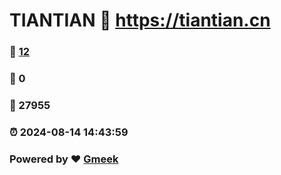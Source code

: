 # TIANTIAN :link: https://tiantian.cn 
### :page_facing_up: [12](https://tiantian.cn/tag.html) 
### :speech_balloon: 0 
### :hibiscus: 27955 
### :alarm_clock: 2024-08-14 14:43:59 
### Powered by :heart: [Gmeek](https://github.com/Meekdai/Gmeek)
